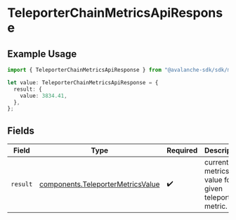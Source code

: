 # TeleporterChainMetricsApiResponse

## Example Usage

```typescript
import { TeleporterChainMetricsApiResponse } from "@avalanche-sdk/sdk/metrics/models/components";

let value: TeleporterChainMetricsApiResponse = {
  result: {
    value: 3834.41,
  },
};
```

## Fields

| Field                                                                                  | Type                                                                                   | Required                                                                               | Description                                                                            |
| -------------------------------------------------------------------------------------- | -------------------------------------------------------------------------------------- | -------------------------------------------------------------------------------------- | -------------------------------------------------------------------------------------- |
| `result`                                                                               | [components.TeleporterMetricsValue](../../models/components/teleportermetricsvalue.md) | :heavy_check_mark:                                                                     | current metrics value for a given teleporter metric.                                   |